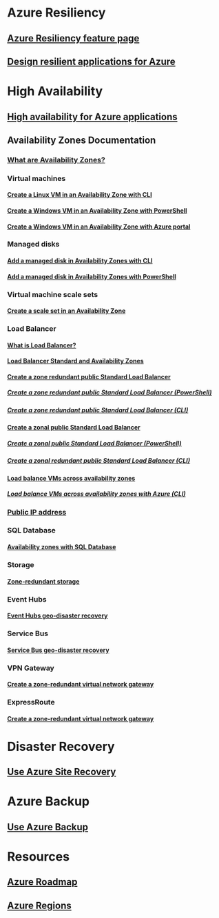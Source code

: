 ﻿
# Azure Resiliency
## [Azure Resiliency feature page](http://azure.microsoft.com/features/resiliency)
## [Design resilient applications for Azure](https://docs.microsoft.com/azure/architecture/resiliency/)

# High Availability

## [High availability for Azure applications](https://docs.microsoft.com/azure/architecture/resiliency/high-availability-azure-applications)

## Availability Zones Documentation
### [What are Availability Zones?](az-overview.md)

### Virtual machines
#### [Create a Linux VM in an Availability Zone with CLI](../virtual-machines/linux/create-cli-availability-zone.md)
#### [Create a Windows VM in an Availability Zone with PowerShell](../virtual-machines/windows/create-powershell-availability-zone.md)
#### [Create a Windows VM in an Availability Zone with Azure portal](../virtual-machines/windows/create-portal-availability-zone.md)

### Managed disks
#### [Add a managed disk in Availability Zones with CLI](../virtual-machines/linux/add-disk.md#use-managed-disks)
#### [Add a managed disk in Availability Zones with PowerShell](../virtual-machines/windows/attach-disk-ps.md#add-an-empty-data-disk-to-a-virtual-machine)

### Virtual machine scale sets
#### [Create a scale set in an Availability Zone](../virtual-machine-scale-sets/virtual-machine-scale-sets-use-availability-zones.md)

### Load Balancer
#### [What is Load Balancer?](../load-balancer/load-balancer-standard-overview.md)
#### [Load Balancer Standard and Availability Zones](../load-balancer/load-balancer-standard-availability-zones.md)

#### [Create a zone redundant public Standard Load Balancer](../load-balancer/load-balancer-get-started-internet-az-portal.md)
##### [Create a zone redundant public Standard Load Balancer (PowerShell)](../load-balancer/load-balancer-get-started-internet-az-powershell.md)
##### [Create a zone redundant public Standard Load Balancer (CLI)](../load-balancer/load-balancer-get-started-internet-az-cli.md)
#### [Create a zonal public Standard Load Balancer](../load-balancer/load-balancer-get-started-internet-availability-zones-zonal-portal.md)
##### [Create a zonal public Standard Load Balancer (PowerShell)](../load-balancer/load-balancer-get-started-internet-availability-zones-zonal-powershell.md)
##### [Create a zonal redundant public Standard Load Balancer (CLI)](../load-balancer/load-balancer-get-started-internet-availability-zones-zonal-cli.md)
#### [Load balance VMs across availability zones](../load-balancer/load-balancer-standard-public-availability-zones-portal.md)
##### [Load balance VMs across availability zones with Azure (CLI)](../load-balancer/load-balancer-standard-public-zone-redundant-cli.md)

### [Public IP address](../virtual-network/virtual-network-public-ip-address.md#create-a-public-ip-address)

### SQL Database
#### [Availability zones with SQL Database](../sql-database/sql-database-high-availability.md#zone-redundant-configuration)

### Storage
#### [Zone-redundant storage](../storage/common/storage-redundancy-zrs.md)

### Event Hubs
#### [Event Hubs geo-disaster recovery](../event-hubs/event-hubs-geo-dr.md#availability-zones-preview)

### Service Bus
#### [Service Bus geo-disaster recovery](../service-bus-messaging/service-bus-geo-dr.md#availability-zones-preview)

### VPN Gateway
#### [Create a zone-redundant virtual network gateway](../vpn-gateway/create-zone-redundant-vnet-gateway.md)

### ExpressRoute
#### [Create a zone-redundant virtual network gateway](../vpn-gateway/create-zone-redundant-vnet-gateway.md)

# Disaster Recovery
## [Use Azure Site Recovery](https://docs.microsoft.com/azure/site-recovery/)

# Azure Backup
## [Use Azure Backup](https://docs.microsoft.com/azure/backup/)

# Resources
## [Azure Roadmap](https://azure.microsoft.com/roadmap/)
## [Azure Regions](https://azure.microsoft.com/regions/)
